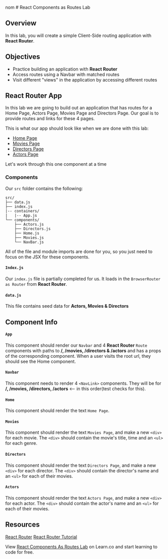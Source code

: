nom # React Components as Routes Lab

## Overview

In this lab, you will create a simple Client-Side routing application with __React Router__.

## Objectives

* Practice building an application with __React Router__
* Access routes using a Navbar with matched routes
* Visit different "views" in the application by accessing different routes

## React Router App

In this lab we are going to build out an application that has routes for a Home Page, Actors Page, Movies Page and Directors Page. Our goal is to provide routes and links for these 4 pages.

This is what our app should look like when we are done with this lab:

* [Home Page](https://s3.amazonaws.com/learn-verified/react-router-lab-home-page.png)
* [Movies Page](https://s3.amazonaws.com/learn-verified/react-router-lab-movies-page.png)
* [Directors Page](https://s3.amazonaws.com/learn-verified/react-router-lab-directors-page.png)
* [Actors Page](https://s3.amazonaws.com/learn-verified/react-router-lab-actors-page.png)

Let's work through this one component at a time

### Components

Our `src` folder contains the following:
```
src/
├── data.js
├── index.js
|-- containers/
|   |-- App.js
└── components/
    ├── Actors.js
    ├── Directors.js
    ├── Home.js
    ├── Movies.js
    └── NavBar.js
```

All of the file and module imports are done for you, so you just need to focus on the JSX for these components.

#### `Index.js`

Our `index.js` file is partially completed for us. It loads in the `BrowserRouter as Router` from __React Router__.

#### `data.js`

This file contains seed data for __Actors, Movies & Directors__

## Component Info

#### `App`

This component should render our `Navbar` and 4 __React Router__ `Route` components with paths to __/, /movies, /directors & /actors__ and has a props of the corresponding component. When a user visits the root url, they should see the Home component.

#### `Navbar`

This component needs to render 4 `<NavLink>` components. They will be for __/, /movies, /directors, /actors__ <-- in this order(test checks for this).

#### `Home`

This component should render the text `Home Page`.

#### `Movies`

This component should render the text `Movies Page`, and make a new `<div>` for each movie. The `<div>` should contain the movie's title, time and an `<ul>` for each genre.

#### `Directors`

This component should render the text `Directors Page`, and make a new `<div>` for each director. The `<div>` should contain the director's name and an `<ul>` for each of their movies.

#### `Actors`

This component should render the text `Actors Page`, and make a new `<div>` for each actor. The `<div>` should contain the actor's name and an `<ul>` for each of their movies.

## Resources

[React Router](https://github.com/ReactTraining/react-router)
[React Router Tutorial](https://reacttraining.com/react-router/web/guides/quick-start)

<p class='util--hide'>View <a href='https://learn.co/lessons/react-components-as-routes-lab'>React Components As Routes Lab</a> on Learn.co and start learning to code for free.</p>
